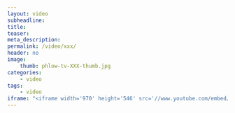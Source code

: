 ```yaml
---
layout: video
subheadline: 
title: 
teaser: 
meta_description:
permalink: /video/xxx/
header: no
image:
    thumb: phlow-tv-XXX-thumb.jpg
categories:
    - video
tags:
    - video
iframe: "<iframe width='970' height='546' src='//www.youtube.com/embed/rTZEDv1VDPU' frameborder='0' allowfullscreen></iframe>"
---
```

